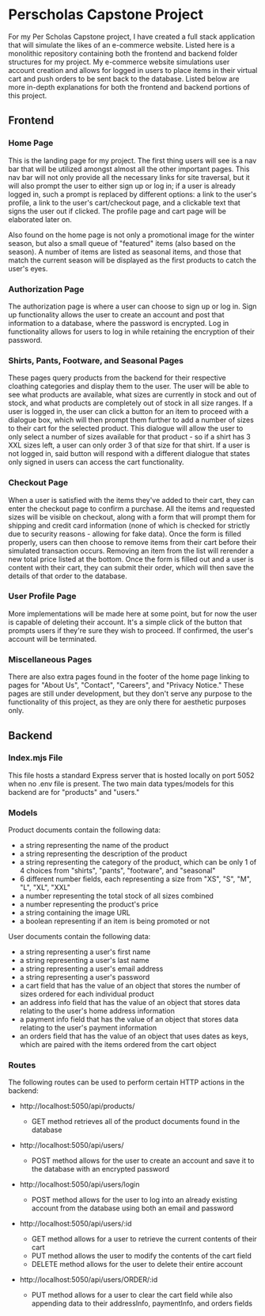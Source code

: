 # Perscholas Capstone Project

For my Per Scholas Capstone project, I have created a full stack application that will simulate the likes of an e-commerce website. Listed here is a monolithic repository containing both the frontend and backend folder structures for my project. My e-commerce website simulations user account creation and allows for logged in users to place items in their virtual cart and push orders to be sent back to the database. Listed below are more in-depth explanations for both the frontend and backend portions of this project.

## Frontend

### Home Page

This is the landing page for my project. The first thing users will see is a nav bar that will be utilized amongst almost all the other important pages. This nav bar will not only provide all the necessary links for site traversal, but it will also prompt the user to either sign up or log in; if a user is already logged in, such a prompt is replaced by different options: a link to the user's profile, a link to the user's cart/checkout page, and a clickable text that signs the user out if clicked. The profile page and cart page will be elaborated later on.

Also found on the home page is not only a promotional image for the winter season, but also a small queue of "featured" items (also based on the season). A number of items are listed as seasonal items, and those that match the current season will be displayed as the first products to catch the user's eyes.

### Authorization Page

The authorization page is where a user can choose to sign up or log in. Sign up functionality allows the user to create an account and post that information to a database, where the password is encrypted. Log in functionality allows for users to log in while retaining the encryption of their password.

### Shirts, Pants, Footware, and Seasonal Pages

These pages query products from the backend for their respective cloathing categories and display them to the user. The user will be able to see what products are available, what sizes are currently in stock and out of stock, and what products are completely out of stock in all size ranges. If a user is logged in, the user can click a button for an item to proceed with a dialogue box, which will then prompt them further to add a number of sizes to their cart for the selected product. This dialogue will allow the user to only select a number of sizes available for that product - so if a shirt has 3 XXL sizes left, a user can only order 3 of that size for that shirt. If a user is not logged in, said button will respond with a different dialogue that states only signed in users can access the cart functionality.

### Checkout Page

When a user is satisfied with the items they've added to their cart, they can enter the checkout page to confirm a purchase. All the items and requested sizes will be visible on checkout, along with a form that will prompt them for shipping and credit card information (none of which is checked for strictly due to security reasons - allowing for fake data). Once the form is filled properly, users can then choose to remove items from their cart before their simulated transaction occurs. Removing an item from the list will rerender a new total price listed at the bottom. Once the form is filled out and a user is content with their cart, they can submit their order, which will then save the details of that order to the database.

### User Profile Page

More implementations will be made here at some point, but for now the user is capable of deleting their account. It's a simple click of the button that prompts users if they're sure they wish to proceed. If confirmed, the user's account will be terminated.

### Miscellaneous Pages

There are also extra pages found in the footer of the home page linking to pages for "About Us", "Contact", "Careers", and "Privacy Notice." These pages are still under development, but they don't serve any purpose to the functionality of this project, as they are only there for aesthetic purposes only.

## Backend

### Index.mjs File

This file hosts a standard Express server that is hosted locally on port 5052 when no .env file is present. The two main data types/models for this backend are for "products" and "users."

### Models

Product documents contain the following data:

- a string representing the name of the product
- a string representing the description of the product
- a string representing the category of the product, which can be only 1 of 4 choices from "shirts", "pants", "footware", and "seasonal"
- 6 different number fields, each representing a size from "XS", "S", "M", "L", "XL", "XXL"
- a number representing the total stock of all sizes combined
- a number representing the product's price
- a string containing the image URL
- a boolean representing if an item is being promoted or not

User documents contain the following data:

- a string representing a user's first name
- a string representing a user's last name
- a string representing a user's email address
- a string representing a user's password
- a cart field that has the value of an object that stores the number of sizes ordered for each individual product
- an address info field that has the value of an object that stores data relating to the user's home address information
- a payment info field that has the value of an object that stores data relating to the user's payment information
- an orders field that has the value of an object that uses dates as keys, which are paired with the items ordered from the cart object

### Routes

The following routes can be used to perform certain HTTP actions in the backend:

- http://localhost:5050/api/products/

  - GET method retrieves all of the product documents found in the database

- http://localhost:5050/api/users/

  - POST method allows for the user to create an account and save it to the database with an encrypted password

- http://localhost:5050/api/users/login

  - POST method allows for the user to log into an already existing account from the database using both an email and password

- http://localhost:5050/api/users/:id

  - GET method allows for a user to retrieve the current contents of their cart
  - PUT method allows the user to modify the contents of the cart field
  - DELETE method allows for the user to delete their entire account

- http://localhost:5050/api/users/ORDER/:id

  - PUT method allows for a user to clear the cart field while also appending data to their addressInfo, paymentInfo, and orders fields
